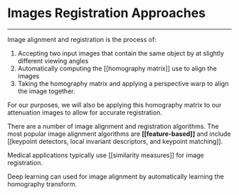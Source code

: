 # Images Registration Approaches
---
Image alignment and registration is the process of:
1. Accepting two input images that contain the same object by at slightly different viewing angles
2. Automatically computing the [[homography matrix]] use to align the images
3. Taking the homography matrix and applying a perspective warp to align the image together.

For our purposes, we will also be applying this homography matrix to our attenuation images to allow for accurate registration.

There are a number of image alignment and registration algorithms. The most popular image alignment algorithms are **[[feature-based]]** and include [[keypoint detectors, local invariant descriptors, and keypoint matching]]. 

Medical applications typically use [[similarity measures]] for image registration.

Deep learning can used for image alignment by automatically learning the homography transform.